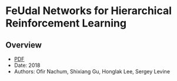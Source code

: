 
# FeUdal Networks for Hierarchical Reinforcement Learning

## Overview

  * [PDF](https://arxiv.org/pdf/1703.01161.pdf)
  * Date: 2018
  * Authors: Ofir Nachum, Shixiang Gu, Honglak Lee, Sergey Levine
